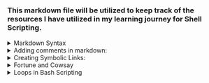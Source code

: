 <!-- Author: Aman Kumar -->
<!-- Created to record a comprehensive list of resources I have utilized to learn this valuable skill. -->
<!-- Date: 06-Aug-2025 -->
#
### This markdown file will be utilized to keep track of the resources I have utilized in my learning journey for Shell Scripting.
<!-- Leaving a blank line after summary is very important for the list items to be in sepearate lines.-->
<details>
  <summary>Markdown Syntax</summary>

  1. [Daring Fireball MD Syntax](https://daringfireball.net/projects/markdown/syntax)
  2. [Github Docs Markdown](https://docs.github.com/en/get-started/writing-on-github/getting-started-with-writing-and-formatting-on-github/basic-writing-and-formatting-syntax)
  3. [Markdown Hacks](https://www.markdownguide.org/hacks/)
</details>

<details>
  <summary>Adding comments in markdown:</summary>

  1. [How to comment code in Markdown – James Tharpe](https://www.jamestharpe.com/code-comments-markdown/)  
  2. [YT Markdown Comments](https://youtu.be/J8r22AJ0PFw)

</details>

<details>
    <summary>Creating Symbolic Links:</summary>

1. [Learn Linux TV - Symbolic Links](https://www.youtube.com/watch?v=zfSa-PEU3h4)
2. [Concept of Hard and Soft Links](https://youtu.be/4-vye3QFTFo)
3. [Create a symbolic link quickly](https://www.youtube.com/watch?v=sNb4bBZrqvY&pp=ygUYY3JlYXRpbmcgYSBsaW5rIGluIGxpbnV4)
</details>

<details>
  <summary>Fortune and Cowsay</summary>

  1. [Geeks for Geeks - Cowsay and Fortune](https://www.geeksforgeeks.org/linux-unix/cool-custom-welcome-messages-linux-terminal/)
  2. [What all can be displayed other than the measly cow?](https://www.geeksforgeeks.org/linux-unix/cool-custom-welcome-messages-linux-terminal/)
</details>

<details>
  <summary>Loops in Bash Scripting</summary>
  
  1. [Geeks for Geeks - Loops](https://www.geeksforgeeks.org/linux-unix/bash-scripting-for-loop/)
  2. [W3Schools - Loops](https://www.w3schools.com/bash/bash_loops.php)
  3. [Ryans Tutorials - Loops](https://ryanstutorials.net/bash-scripting-tutorial/bash-loops.php)
  4. [LearnLinuxTV - Loops](https://www.youtube.com/watch?v=HvzI7c3eK5k&pp=ygUUbG9vcHMgYmFzaCBzY3JpcHRpbmc%3D)
</details>
<!-- -->
<!-- -->
<!-- -->